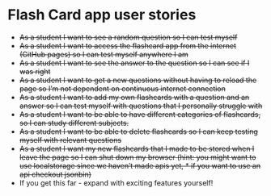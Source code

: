 # Flash Card app user stories
* ~~As a student I want to see a random question so I can test myself~~
* ~~As a student I want to access the flashcard app from the internet (GitHub pages) so I can test myself anywhere I am~~
* ~~As a student I want to see the answer to the question so I can see if I was right~~
* ~~As a student I want to get a new questions without having to reload the page so I’m not dependent on continuous internet connection~~
* ~~As a student I want to add my own flashcards with a question and an answer so I can test myself with questions that I personally struggle with~~
* ~~As a student I want to be able to have different categories of flashcards, so I can study different subjects.~~
* ~~As a student I want to be able to delete flashcards so I can keep testing myself with relevant questions~~
* ~~As a student I want my new flashcards that I made to be stored when I leave the page so I can shut down my browser (hint: you might want to use localstorage since we haven’t made apis yet, * if you want to use an api checkout jsonbin)~~ 
* If you get this far - expand with exciting features yourself!
